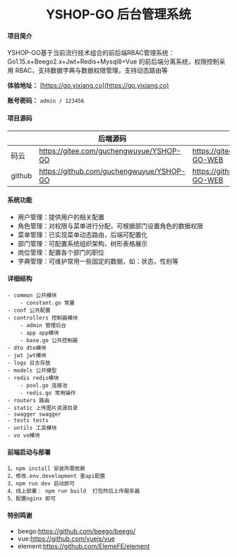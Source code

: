 <h1 style="text-align: center">YSHOP-GO 后台管理系统</h1>


#### 项目简介
YSHOP-GO基于当前流行技术组合的前后端RBAC管理系统：Go1.15.x+Beego2.x+Jwt+Redis+Mysql8+Vue
的前后端分离系统，权限控制采用 RBAC，支持数据字典与数据权限管理，支持动态路由等

**体验地址：**  [https://go.yixiang.co](https://go.yixiang.co)

**账号密码：** `admin / 123456`

#### 项目源码

|     |   后端源码  |   前端源码  |
|---  |--- | --- |
|  码云  |  https://gitee.com/guchengwuyue/YSHOP-GO   |  https://gitee.com/guchengwuyue/YSHOP-GO-WEB   |
|  github   | https://github.com/guchengwuyue/YSHOP-GO   |  https://github.com/guchengwuyue/YSHOP-GO-WEB |


####  系统功能
- 用户管理：提供用户的相关配置 
- 角色管理：对权限与菜单进行分配，可根据部门设置角色的数据权限 
- 菜单管理：已实现菜单动态路由，后端可配置化 
- 部门管理：可配置系统组织架构，树形表格展示 
- 岗位管理：配置各个部门的职位 
- 字典管理：可维护常用一些固定的数据，如：状态，性别等 


#### 详细结构

```
- common 公共模块
    - constant.go 常量
- conf 公共配置
- controllers 控制器模块
	- admin 管理后台
	- app app模块
    - base.go 公共控制器
- dto dto模块
- jwt jwt模块
- logs 日志存放
- models 公共模型
- redis redis模块
	- pool.go 连接池
    - redis.go 常用操作
- routers 路由
- static 上传图片资源目录
- swagger swagger
- tests tests
- untils 工具模块
- vo vo模块
```
#### 前端启动与部署
```
1、npm install 安装所需依赖
2、修改.env.development 里api配置
3、npm run dev 启动即可
4、线上部署： npm run build  打包然后上传服务器
5、配置nginx 即可
```
#### 特别鸣谢

- beego:https://github.com/beego/beego/
- vue:https://github.com/vuejs/vue
- element:https://github.com/ElemeFE/element

